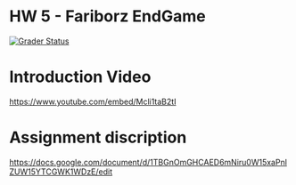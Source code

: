# HW 5 - Fariborz EndGame

[![Grader Status](https://kntu-grader.herokuapp.com/minimal?repo=hw5-fariborz-endgame-shayandaneshvar&id=9726523)](https://kntu-grader.herokuapp.com/minimal?repo=hw5-fariborz-endgame-shayandaneshvar&id=9726523)

# Introduction Video

https://www.youtube.com/embed/Mcli1taB2tI

# Assignment discription


https://docs.google.com/document/d/1TBGnOmGHCAED6mNiru0W15xaPnlZUW15YTCGWK1WDzE/edit
